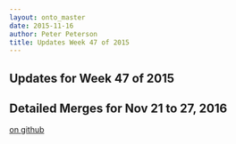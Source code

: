 ```yaml
---
layout: onto_master
date: 2015-11-16
author: Peter Peterson
title: Updates Week 47 of 2015
---
```

Updates for Week 47 of 2015
---------------------------

Detailed Merges for Nov 21 to 27, 2016
--------------------------------------
[on github](https://github.com/mantidproject/mantid/pulls?q=is%3Apr+merged%3A2016-11-22..2016-11-27)

